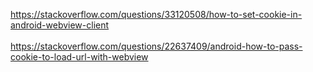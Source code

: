 https://stackoverflow.com/questions/33120508/how-to-set-cookie-in-android-webview-client <br/>
<br/>
https://stackoverflow.com/questions/22637409/android-how-to-pass-cookie-to-load-url-with-webview <br/>
